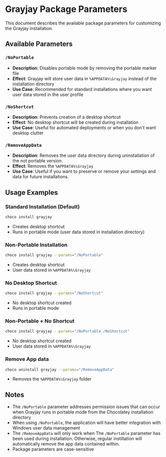 # Grayjay Package Parameters

This document describes the available package parameters for customizing the Grayjay installation.

## Available Parameters

### `/NoPortable`
- **Description**: Disables portable mode by removing the portable marker file
- **Effect**: Grayjay will store user data in `%APPDATA%\Grayjay` instead of the installation directory
- **Use Case**: Recommended for standard installations where you want user data stored in the user profile

### `/NoShortcut`
- **Description**: Prevents creation of a desktop shortcut
- **Effect**: No desktop shortcut will be created during installation
- **Use Case**: Useful for automated deployments or when you don't want desktop clutter

### `/RemoveAppData`
- **Description**: Removes the user data directory during uninstallation of the not portable version. 
- **Effect**: Removes  the `%APPDATA%\Grayjay`
- **Use Case**: Useful if you want to preserve or remove your settings and data for future installations. 

## Usage Examples

### Standard Installation (Default)
```bash
choco install grayjay
```
- Creates desktop shortcut
- Runs in portable mode (user data stored in installation directory)

### Non-Portable Installation
```bash
choco install grayjay --params="/NoPortable"
```
- Creates desktop shortcut
- User data stored in `%APPDATA%\Grayjay`

### No Desktop Shortcut
```bash
choco install grayjay --params="/NoShortcut"
```
- No desktop shortcut created
- Runs in portable mode

### Non-Portable + No Shortcut
```bash
choco install grayjay --params="/NoPortable /NoShortcut"
```
- No desktop shortcut created
- User data stored in `%APPDATA%\Grayjay`

### Remove App data
```bash
choco uninstall grayjay --params="/RemoveAppData" 
```
- Removes the `%APPDATA%\Grayjay` folder

## Notes

- The `/NoPortable` parameter addresses permission issues that can occur when Grayjay runs in portable mode from the Chocolatey installation directory
- When using `/NoPortable`, the application will have better integration with Windows user data management
- The `/RemoveAppData` will only work when The `/NoPortable` parameter has been used during installation. Otherwise, regular instillation will automatically remove the app data contained within. 
- Package parameters are case-sensitive
